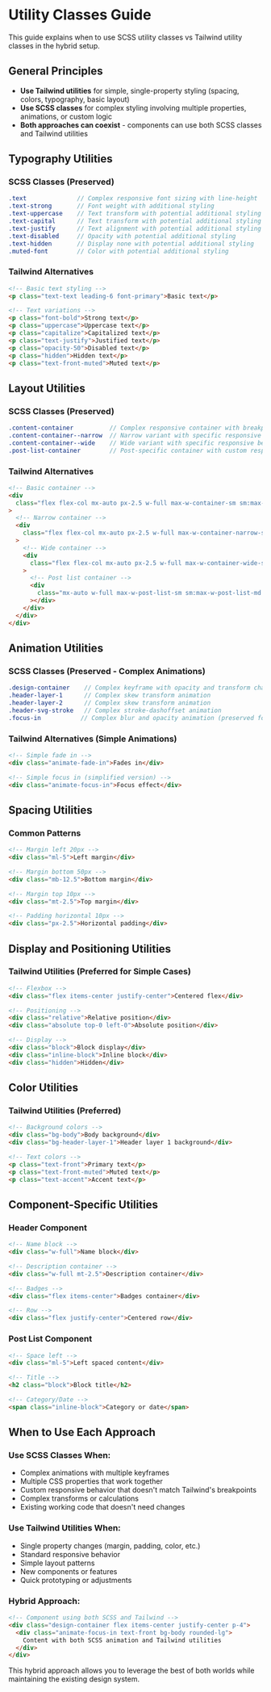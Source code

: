 # Utility Classes Guide

This guide explains when to use SCSS utility classes vs Tailwind utility classes in the hybrid setup.

## General Principles

- **Use Tailwind utilities** for simple, single-property styling (spacing, colors, typography, basic layout)
- **Use SCSS classes** for complex styling involving multiple properties, animations, or custom logic
- **Both approaches can coexist** - components can use both SCSS classes and Tailwind utilities

## Typography Utilities

### SCSS Classes (Preserved)

```scss
.text              // Complex responsive font sizing with line-height
.text-strong       // Font weight with additional styling
.text-uppercase    // Text transform with potential additional styling
.text-capital      // Text transform with potential additional styling
.text-justify      // Text alignment with potential additional styling
.text-disabled     // Opacity with potential additional styling
.text-hidden       // Display none with potential additional styling
.muted-font        // Color with potential additional styling
```

### Tailwind Alternatives

```html
<!-- Basic text styling -->
<p class="text-text leading-6 font-primary">Basic text</p>

<!-- Text variations -->
<p class="font-bold">Strong text</p>
<p class="uppercase">Uppercase text</p>
<p class="capitalize">Capitalized text</p>
<p class="text-justify">Justified text</p>
<p class="opacity-50">Disabled text</p>
<p class="hidden">Hidden text</p>
<p class="text-front-muted">Muted text</p>
```

## Layout Utilities

### SCSS Classes (Preserved)

```scss
.content-container          // Complex responsive container with breakpoint-specific max-widths
.content-container--narrow  // Narrow variant with specific responsive behavior
.content-container--wide    // Wide variant with specific responsive behavior
.post-list-container        // Post-specific container with custom responsive behavior
```

### Tailwind Alternatives

```html
<!-- Basic container -->
<div
  class="flex flex-col mx-auto px-2.5 w-full max-w-container-sm sm:max-w-container-md md:max-w-container-lg lg:max-w-container-xl"
>
  <!-- Narrow container -->
  <div
    class="flex flex-col mx-auto px-2.5 w-full max-w-container-narrow-sm sm:max-w-container-narrow-md md:max-w-container-narrow-lg lg:max-w-container-narrow-xl"
  >
    <!-- Wide container -->
    <div
      class="flex flex-col mx-auto px-2.5 w-full max-w-container-wide-sm sm:max-w-container-wide-md md:max-w-container-wide-lg lg:max-w-container-wide-xl"
    >
      <!-- Post list container -->
      <div
        class="mx-auto w-full max-w-post-list-sm sm:max-w-post-list-md md:max-w-post-list-lg lg:max-w-post-list-xl xl:max-w-post-list-2xl"
      ></div>
    </div>
  </div>
</div>
```

## Animation Utilities

### SCSS Classes (Preserved - Complex Animations)

```scss
.design-container    // Complex keyframe with opacity and transform changes
.header-layer-1      // Complex skew transform animation
.header-layer-2      // Complex skew transform animation
.header-svg-stroke   // Complex stroke-dashoffset animation
.focus-in           // Complex blur and opacity animation (preserved for existing usage)
```

### Tailwind Alternatives (Simple Animations)

```html
<!-- Simple fade in -->
<div class="animate-fade-in">Fades in</div>

<!-- Simple focus in (simplified version) -->
<div class="animate-focus-in">Focus effect</div>
```

## Spacing Utilities

### Common Patterns

```html
<!-- Margin left 20px -->
<div class="ml-5">Left margin</div>

<!-- Margin bottom 50px -->
<div class="mb-12.5">Bottom margin</div>

<!-- Margin top 10px -->
<div class="mt-2.5">Top margin</div>

<!-- Padding horizontal 10px -->
<div class="px-2.5">Horizontal padding</div>
```

## Display and Positioning Utilities

### Tailwind Utilities (Preferred for Simple Cases)

```html
<!-- Flexbox -->
<div class="flex items-center justify-center">Centered flex</div>

<!-- Positioning -->
<div class="relative">Relative position</div>
<div class="absolute top-0 left-0">Absolute position</div>

<!-- Display -->
<div class="block">Block display</div>
<div class="inline-block">Inline block</div>
<div class="hidden">Hidden</div>
```

## Color Utilities

### Tailwind Utilities (Preferred)

```html
<!-- Background colors -->
<div class="bg-body">Body background</div>
<div class="bg-header-layer-1">Header layer 1 background</div>

<!-- Text colors -->
<p class="text-front">Primary text</p>
<p class="text-front-muted">Muted text</p>
<p class="text-accent">Accent text</p>
```

## Component-Specific Utilities

### Header Component

```html
<!-- Name block -->
<div class="w-full">Name block</div>

<!-- Description container -->
<div class="w-full mt-2.5">Description container</div>

<!-- Badges -->
<div class="flex items-center">Badges container</div>

<!-- Row -->
<div class="flex justify-center">Centered row</div>
```

### Post List Component

```html
<!-- Space left -->
<div class="ml-5">Left spaced content</div>

<!-- Title -->
<h2 class="block">Block title</h2>

<!-- Category/Date -->
<span class="inline-block">Category or date</span>
```

## When to Use Each Approach

### Use SCSS Classes When:

- Complex animations with multiple keyframes
- Multiple CSS properties that work together
- Custom responsive behavior that doesn't match Tailwind's breakpoints
- Complex transforms or calculations
- Existing working code that doesn't need changes

### Use Tailwind Utilities When:

- Single property changes (margin, padding, color, etc.)
- Standard responsive behavior
- Simple layout patterns
- New components or features
- Quick prototyping or adjustments

### Hybrid Approach:

```html
<!-- Component using both SCSS and Tailwind -->
<div class="design-container flex items-center justify-center p-4">
  <div class="animate-focus-in text-front bg-body rounded-lg">
    Content with both SCSS animation and Tailwind utilities
  </div>
</div>
```

This hybrid approach allows you to leverage the best of both worlds while maintaining the existing design system.
